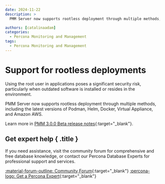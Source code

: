 ```yaml
---
date: 2024-11-22
description: >
  PMM Server now supports rootless deployment through multiple methods, including the latest versions of Podman, Helm, Docker, Virtual Appliance, and Amazon AWS.

authors: [catalinaadam]
categories:
  - Percona Monitoring and Management
tags:
  - Percona Monitoring and Management
---
```


# Support for rootless deployments

<!-- more -->

Using the root user in applications poses a significant security risk, particularly when outdated software is installed or resides in the environment.

PMM Server now supports rootless deployment through multiple methods, including the latest versions of Podman, Helm, Docker, Virtual Appliance, and Amazon AWS.

Learn more in [PMM 3.0.0 Beta release notes](https://pmm-doc-3-0.onrender.com/release-notes/3.0.0_Beta.html#support-for-rootless-deployments){:target="_blank"}.

<div data-banner markdown>

## Get expert help { .title }

If you need assistance, visit the community forum for comprehensive and free database knowledge, or contact our Percona Database Experts for professional support and services.

<div class="actions" markdown>

[:material-forum-outline: Community Forum](https://forums.percona.com/){:target="_blank"} [:percona-logo: Get a Percona Expert](https://www.percona.com/about/contact){:target="_blank"}
</div></div>